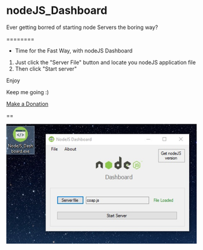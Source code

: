 # nodeJS_Dashboard


Ever getting borred of starting node Servers the boring way?


========

* Time for the Fast Way, with nodeJS Dashboard

1. Just click the "Server File" button and locate you nodeJS application file
2. Then click "Start server"

Enjoy

Keep me going :)


[Make a Donation](https://www.paypal.me/ACincarevic) 



==


![Alt text](https://github.com/aCo0o/nodeJS_Dashboard/blob/master/UI.jpg?raw=true "nodeJS Dashboard")




